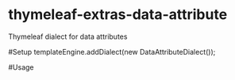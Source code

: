 thymeleaf-extras-data-attribute
===============================

Thymeleaf dialect for data attributes

#Setup
templateEngine.addDialect(new DataAttributeDialect());

#Usage
    <html>
    <body data:foo="${'bar'}" data:msg="#{my.message}" >
    </body>
    </html>
